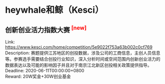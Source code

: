 # heywhale和鲸（Kesci）



## 创新创业活力指数大赛 <sup style="color:red">[new]<sup>  

Link: https://www.kesci.com/home/competition/5e9022f753a63b002c0cf769  
Description: 赛题提供江苏地区的创投数据，涉及公司的工商信息，主创人员信息等。参赛选手需要结合创投行业知识，深入分析时间或空间范围内创新创业活力的数据表达以及可能的影响因子并且对于南京江北新区创投相关政策提供指导。  
Deadline: 2020-06-11T00:00:00+0800  
Reward: 20W奖金+30W创业基金  

